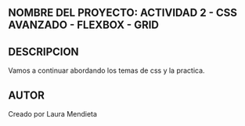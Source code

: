 ## NOMBRE DEL PROYECTO: ACTIVIDAD 2 -  CSS AVANZADO - FLEXBOX - GRID

## DESCRIPCION

Vamos a continuar abordando los temas de css y la practica.

## AUTOR

Creado por Laura Mendieta